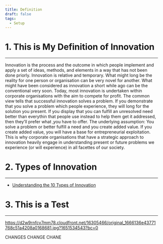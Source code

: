 ```yaml
---
title: Definition
draft: false
tags:
  - Setup
---
```


# 1. This is My Definition of Innovation
---
Innovation is the process and the outcome in which people implement and apply a set of ideas, methods, and elements in a way that has not been done priorly. Innovation is relative and temporary. What might long be the reality for one person or organisation can be very novel for another. What might have been considered as innovation a short while ago can be the conventional very soon. Today, most innovation is undertaken within corporate organisations with the aim to compete for profit. The common view tells that successful innovation solves a problem. If you demonstrate that you solve a problem which people experience, they will long for the solution you present. If you display that you can fulfill an unresolved need better than everythin that people use instead to help them get it addressed, then they’ll prefer what ‚you have to offer. The underlying assumption: You solve a problem or better fulfill a need and you create added value. If you create added value, you will have a base for entrepreneurial exploitation. This is why corporate organisations that have a strategic approach to innovation heavily engage in understanding present or future problems we experience (or will experience) in all facettes of our society.
# 2. Types of Innovation
---
- [Understanding the 10 Types of Innovation](https://d2w9rnfcy7mm78.cloudfront.net/16305466/original_1666136e43771768c51a4208a0168681.jpg?1651534543?bc=0)
# 3. This is a Test
---
https://d2w9rnfcy7mm78.cloudfront.net/16305466/original_1666136e43771768c51a4208a0168681.jpg?1651534543?bc=0


CHANGES CHANGE CHANE